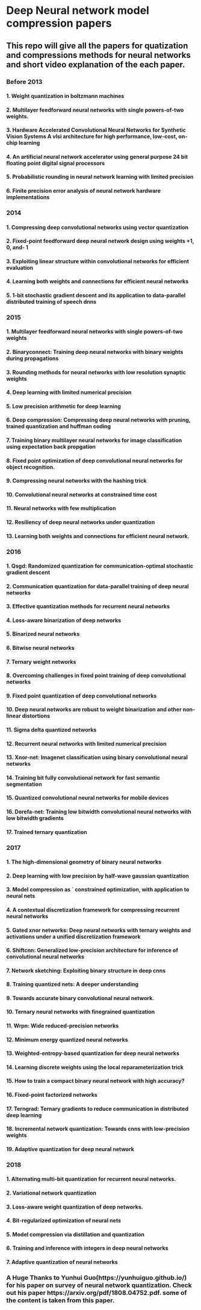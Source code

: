 # Deep Neural network model compression papers
<h2>This repo will give all the papers for quatization and compressions methods for neural networks and short video explanation of the each paper.</h2>

<h3>Before 2013</h3>
     <h4> 1. Weight quantization in boltzmann machines</h4>
      <h4>2. Multilayer feedforward neural networks with single powers-of-two weights.</h4>
      <h4>3. Hardware Accelerated Convolutional Neural Networks for Synthetic Vision Systems A vlsi architecture for high    performance, low-cost, on-chip learning</h4>
      <h4>4. An artificial neural network accelerator using general purpose 24 bit floating point digital signal processors</h4>
      <h4>5. Probabilistic rounding in neural network learning with limited precision</h4>
      <h4>6. Finite precision error analysis of neural network hardware implementations</h4>

<h3>2014</h3>
  <h4>1. Compressing deep convolutional networks using vector quantization</h4>
  <h4>2. Fixed-point feedforward deep neural network design using weights +1, 0, and- 1</h4>
  <h4>3. Exploiting linear structure within convolutional networks for efficient evaluation</h4>
  <h4>4. Learning both weights and connections for efficient neural networks</h4>
  <h4>5. 1-bit stochastic gradient descent and its application to data-parallel distributed training of speech dnns</h4>

<h3>2015</h3>
  <h4>1. Multilayer feedforward neural networks with single powers-of-two weights</h4>
  <h4>2. Binaryconnect: Training deep neural networks with binary weights during propagations</h4>
  <h4>3. Rounding methods for neural networks with low resolution synaptic weights</h4>
  <h4>4. Deep learning with limited numerical precision</h4>
  <h4>5. Low precision arithmetic for deep learning</h4>
  <h4>6. Deep compression: Compressing deep neural networks with pruning, trained quantization and huffman coding</h4>
  <h4>7. Training binary multilayer neural networks for image classification using expectation back propgation</h4>
  <h4>8. Fixed point optimization of deep convolutional neural networks for object recognition.</h4>
  <h4>9. Compressing neural networks with the hashing trick</h4>
  <h4>10. Convolutional neural networks at constrained time cost</h4>
  <h4>11. Neural networks with few multiplication</h4>
  <h4>12. Resiliency of deep neural networks under quantization</h4>
  <h4>13. Learning both weights and connections for efficient neural network.</h4>

<h3>2016</h3>
  <h4>1. Qsgd: Randomized quantization for communication-optimal stochastic gradient descent</h4>
  <h4>2. Communication quantization for data-parallel training of deep neural networks</h4>
  <h4>3. Effective quantization methods for recurrent neural networks</h4>
  <h4>4. Loss-aware binarization of deep networks</h4>
  <h4>5. Binarized neural networks</h4>
  <h4>6. Bitwise neural networks</h4>
  <h4>7. Ternary weight networks</h4>
  <h4>8. Overcoming challenges in fixed point training of deep convolutional networks</h4>
  <h4>9. Fixed point quantization of deep convolutional networks</h4>
  <h4>10. Deep neural networks are robust to weight binarization and other non-linear distortions</h4>
  <h4>11. Sigma delta quantized networks</h4>
  <h4>12. Recurrent neural networks with limited numerical precision</h4>
  <h4>13. Xnor-net: Imagenet classification using binary convolutional neural networks</h4>
  <h4>14. Training bit fully convolutional network for fast semantic segmentation</h4>
  <h4>15. Quantized convolutional neural networks for mobile devices</h4>
  <h4>16. Dorefa-net: Training low bitwidth convolutional neural networks with low bitwidth gradients</h4>
  <h4>17. Trained ternary quantization</h4>

  <h3>2017</h3>
  <h4>1. The high-dimensional geometry of binary neural networks</h4>
  <h4>2. Deep learning with low precision by half-wave gaussian quantization</h4>
  <h4>3. Model compression as ´ constrained optimization, with application to neural nets</h4>
  <h4>4. A contextual discretization framework for compressing recurrent neural networks</h4>
  <h4>5. Gated xnor networks: Deep neural networks with ternary weights and activations under a unified discretization framework</h4>
  <h4>6. Shiftcnn: Generalized low-precision architecture for inference of convolutional neural networks</h4>
  <h4>7. Network sketching: Exploiting binary structure in deep cnns</h4>
  <h4>8. Training quantized nets: A deeper understanding</h4>
  <h4>9. Towards accurate binary convolutional neural network.</h4>
  <h4>10. Ternary neural networks with finegrained quantization</h4>
  <h4>11. Wrpn: Wide reduced-precision networks</h4>
  <h4>12. Minimum energy quantized neural networks</h4>
  <h4>13. Weighted-entropy-based quantization for deep neural networks</h4>
  <h4>14. Learning discrete weights using the local reparameterization trick</h4>
  <h4>15. How to train a compact binary neural network with high accuracy?</h4>
  <h4>16. Fixed-point factorized networks</h4>
  <h4>17. Terngrad: Ternary gradients to reduce communication in distributed deep learning</h4>
  <h4>18. Incremental network quantization: Towards cnns with low-precision weights</h4>
  <h4>19. Adaptive quantization for deep neural network</h4>

<h3>2018</h3>
  <h4>1. Alternating multi-bit quantization for recurrent neural networks.</h4>
  <h4>2. Variational network quantization</h4>
  <h4>3. Loss-aware weight quantization of deep networks.</h4>
  <h4>4. Bit-regularized optimization of neural nets</h4>
  <h4>5. Model compression via distillation and quantization</h4>
  <h4>6. Training and inference with integers in deep neural networks</h4>
  <h4>7. Adaptive quantization of neural networks</h4>

<h3>A Huge Thanks to Yunhui Guo(https://yunhuiguo.github.io/) for his paper on survey of neural network quantization. Check out his paper https://arxiv.org/pdf/1808.04752.pdf. some of the content is taken from this paper.</h3>
